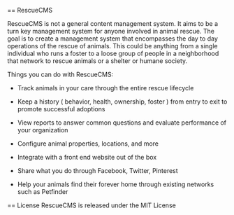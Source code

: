== RescueCMS

RescueCMS is not a general content management system. It aims to be a turn key management system for anyone involved in animal rescue. The goal is to create a management system that encompasses the day to day operations of the rescue of animals. This could be anything from a single individual who runs a foster to a loose group of people in a neighborhood that network to rescue animals or a shelter or humane society.

Things you can do with RescueCMS:

* Track animals in your care through the entire rescue lifecycle

* Keep a history ( behavior, health, ownership, foster ) from entry to exit to promote successful adoptions

* View reports to answer common questions and evaluate performance of your organization

* Configure animal properties, locations, and more

* Integrate with a front end website out of the box

* Share what you do through Facebook, Twitter, Pinterest

* Help your animals find their forever home through existing networks such as Petfinder

== License
RescueCMS is released under the MIT License

